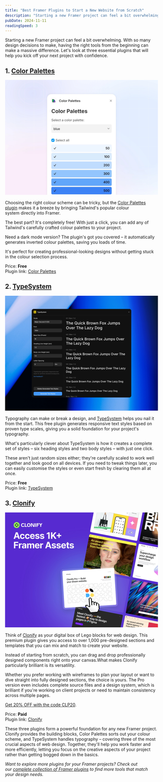 ```yaml
---
title: "Best Framer Plugins to Start a New Website from Scratch"
description: "Starting a new Framer project can feel a bit overwhelming. Let's look at three essential plugins..."
pubDate: 2024-11-11
readingSpeed: 3
---
```


Starting a new Framer project can feel a bit overwhelming. With so many design decisions to make, having the right tools from the beginning can make a massive difference. Let's look at three essential plugins that will help you kick off your next project with confidence.

## 1. [Color Palettes](/plugins/color-palettes)

![image](../plugins/images/colorpalettes-thumb.webp)

Choosing the right colour scheme can be tricky, but the [Color Palettes plugin](/plugins/color-palettes) makes it a breeze by bringing Tailwind's popular colour system directly into Framer. 

The best part? It's completely free! With just a click, you can add any of Tailwind's carefully crafted colour palettes to your project. 

Need a dark mode version? The plugin's got you covered – it automatically generates inverted colour palettes, saving you loads of time. 

It's perfect for creating professional-looking designs without getting stuck in the colour selection process.

Price: **Free** <br>
Plugin link: [Color Palettes](/plugins/color-palettes)


## 2. [TypeSystem](/plugins/typesystem)

![image](../plugins/images/typesystem-thumb.webp)

Typography can make or break a design, and [TypeSystem](/plugins/typesystem) helps you nail it from the start. This free plugin generates responsive text styles based on proven type scales, giving you a solid foundation for your project's typography. 

What's particularly clever about TypeSystem is how it creates a complete set of styles – six heading styles and two body styles – with just one click.

These aren't just random sizes either; they're carefully scaled to work well together and look good on all devices. If you need to tweak things later, you can easily customise the styles or even start fresh by clearing them all at once.

Price: **Free** <br>
Plugin link: [TypeSystem](/plugins/typesystem)


## 3. [Clonify](/plugins/clonify)

![image](../plugins/images/clonify-thumb.webp)

Think of [Clonify](/plugins/clonify) as your digital box of Lego blocks for web design. This premium plugin gives you access to over 1,000 pre-designed sections and templates that you can mix and match to create your website. 

Instead of starting from scratch, you can drag and drop professionally designed components right onto your canvas.What makes Clonify particularly brilliant is its versatility. 

Whether you prefer working with wireframes to plan your layout or want to dive straight into fully designed sections, the choice is yours. The Pro version even includes complete source files and a design system, which is brilliant if you're working on client projects or need to maintain consistency across multiple pages.

[Get 20% OFF with the code CLP20](/clonify).

Price: **Paid** <br>
Plugin link: [Clonify](/plugins/clonify)


These three plugins form a powerful foundation for any new Framer project. Clonify provides the building blocks, Color Palettes sorts out your colour scheme, and TypeSystem handles typography – covering three of the most crucial aspects of web design. Together, they'll help you work faster and more efficiently, letting you focus on the creative aspects of your project rather than getting bogged down in the basics.

*Want to explore more plugins for your Framer projects? Check out our [complete collection of Framer plugins](/plugins) to find more tools that match your design needs.*